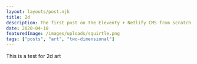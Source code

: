 ```yaml
---
layout: layouts/post.njk
title: 2d
description: The first post on the Eleventy + Netlify CMS from scratch blog
date: 2020-04-18
featuredImage: /images/uploads/squirtle.png
tags: ["posts", "art", "two-dimensional"]
---
```


This is a test for 2d art
